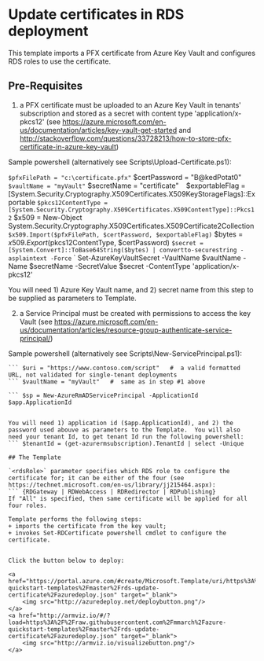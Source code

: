 # Update certificates in RDS deployment

This template imports a PFX certificate from Azure Key Vault and configures RDS roles to use the certificate.

## Pre-Requisites

1. a PFX  certificate must be uploaded to an Azure Key Vault in tenants' subscription  and stored as a secret with content type 'application/x-pkcs12'
(see https://azure.microsoft.com/en-us/documentation/articles/key-vault-get-started and http://stackoverflow.com/questions/33728213/how-to-store-pfx-certificate-in-azure-key-vault)

Sample powershell (alternatively see Scripts\Upload-Certificate.ps1):

` $pfxFilePath = "c:\certificate.pfx"
` $certPassword = "B@kedPotat0"
` $vaultName = "myVault"
` $secretName = "certificate"
`
` $exportableFlag = [System.Security.Cryptography.X509Certificates.X509KeyStorageFlags]::Exportable
` $pkcs12ContentType = [System.Security.Cryptography.X509Certificates.X509ContentType]::Pkcs12
` $x509 = New-Object System.Security.Cryptography.X509Certificates.X509Certificate2Collection
` $x509.Import($pfxFilePath, $certPassword, $exportableFlag)
` $bytes = $x509.Export($pkcs12ContentType, $certPassword)
` $secret = [System.Convert]::ToBase64String($bytes) | convertto-securestring -asplaintext -Force
`
` Set-AzureKeyVaultSecret -VaultName $vaultName -Name $secretName -SecretValue $secret -ContentType 'application/x-pkcs12'

You will need 1) Azure Key Vault name, and 2) secret name from this step to be supplied as parameters to Template.

2. a Service Principal must be created with permissions to access the key Vault
(see https://azure.microsoft.com/en-us/documentation/articles/resource-group-authenticate-service-principal/)

Sample powershell (alternatively see Scripts\New-ServicePrincipal.ps1):

``` $appPassword = "St@ffedPotat0"
``` $uri = "https://www.contoso.com/script"   #  a valid formatted URL, not validated for single-tenant deployments
``` $vaultName = "myVault"   #  same as in step #1 above
```
``` $app = New-AzureRmADApplication -DisplayName "script" -HomePage $uri -IdentifierUris $uri -password $appPassword
``` $sp = New-AzureRmADServicePrincipal -ApplicationId $app.ApplicationId
```
``` Set-AzureRmKeyVaultAccessPolicy -vaultname $vaultName -serviceprincipalname $sp.ServicePrincipalName -permissionstosecrets list,get

You will need 1) application id ($app.ApplicationId), and 2) the password used abouve as parameters to the Template.  You will also need your tenant Id, to get tenant Id run the following powershell:
``` $tenantId = (get-azurermsubscription).TenantId | select -Unique

## The Template

`<rdsRole>` parameter specifies which RDS role to configure the certificate for; it can be either of the four (see https://technet.microsoft.com/en-us/library/jj215464.aspx):
``` {RDGateway | RDWebAccess | RDRedirector | RDPublishing}
If "All" is specified, then same certificate will be applied for all four roles.

Template performs the following steps:
+ imports the certificate from the key vault;
+ invokes Set-RDCertificate powershell cmdlet to configure the certificate.


Click the button below to deploy:

<a href="https://portal.azure.com/#create/Microsoft.Template/uri/https%3A%2F%2Fraw.githubusercontent.com%2Fmmarch%2Fazure-quickstart-templates%2Fmaster%2Frds-update-certificate%2Fazuredeploy.json" target="_blank">
    <img src="http://azuredeploy.net/deploybutton.png"/>
</a>
<a href="http://armviz.io/#/?load=https%3A%2F%2Fraw.githubusercontent.com%2Fmmarch%2Fazure-quickstart-templates%2Fmaster%2Frds-update-certificate%2Fazuredeploy.json" target="_blank">
    <img src="http://armviz.io/visualizebutton.png"/>
</a>
